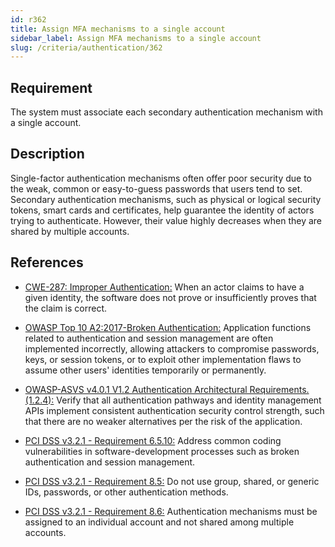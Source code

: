 ```yaml
---
id: r362
title: Assign MFA mechanisms to a single account
sidebar_label: Assign MFA mechanisms to a single account
slug: /criteria/authentication/362
---
```


## Requirement

The system must associate each secondary authentication mechanism with a single
account.

## Description

Single-factor authentication mechanisms often offer poor security due to
the weak, common or easy-to-guess passwords that users tend to set.
Secondary authentication mechanisms, such as physical
or logical security tokens, smart cards and certificates,
help guarantee the identity of actors trying to authenticate.
However, their value highly decreases
when they are shared by multiple accounts.

## References

- [CWE-287: Improper Authentication:](https://cwe.mitre.org/data/definitions/287.html)
When an actor claims to have a given identity,
the software does not prove or insufficiently proves that the claim is correct.

- [OWASP Top 10 A2:2017-Broken Authentication:](https://owasp.org/www-project-top-ten/OWASP_Top_Ten_2017/Top_10-2017_A2-Broken_Authentication)
Application functions related to authentication and session management are
often implemented incorrectly,
allowing attackers to compromise passwords, keys, or session tokens,
or to exploit other implementation flaws to assume other users' identities
temporarily or permanently.

- [OWASP-ASVS v4.0.1 V1.2 Authentication Architectural Requirements.(1.2.4):](https://owasp.org/www-project-application-security-verification-standard/)
Verify that all authentication pathways and identity management APIs implement
consistent authentication security control strength,
such that there are no weaker alternatives per the risk of the application.

- [PCI DSS v3.2.1 - Requirement 6.5.10:](https://www.pcisecuritystandards.org/documents/PCI_DSS_v3-2-1.pdf)
Address common coding vulnerabilities in software-development processes such as
broken authentication and session management.

- [PCI DSS v3.2.1 - Requirement 8.5:](https://www.pcisecuritystandards.org/documents/PCI_DSS_v3-2-1.pdf)
Do not use group, shared, or generic IDs, passwords, or other authentication
methods.

- [PCI DSS v3.2.1 - Requirement 8.6:](https://www.pcisecuritystandards.org/documents/PCI_DSS_v3-2-1.pdf)
Authentication mechanisms must be assigned to an individual account and not
shared among multiple accounts.
